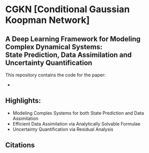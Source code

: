# CGKN [Conditional Gaussian Koopman Network]

## A Deep Learning Framework for Modeling Complex Dynamical Systems: <br> State Prediction, Data Assimilation and Uncertainty Quantification

This repository contains the code for the paper:
- []()

## Highlights:
- Modeling Complex Systems for both State Prediction and Data Assimilation  
- Efficient Data Assimilation via Analytically Solvable Formulae
- Uncertainty Quantification via Residual Analysis
  
## Citations
```
```
